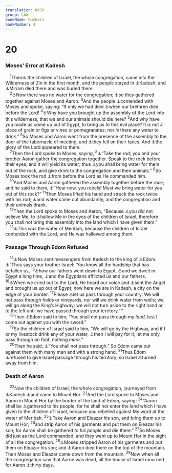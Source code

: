 ```yaml
---
translation: NKJV
group: LAW
bookName: Numbers 
bookNumber: 4
---
```


<div class="title"><h1>20</h1><h3>Moses’ Error at Kadesh</h3></div>
<span class="verse dan_20_1"> <sup>1</sup>Then<a data-toggle="tooltip" data-placement="bottom" title="Num. 13:21; 33:36">⚓</a> the children of Israel, the whole congregation, came into the Wilderness of Zin in the first month, and the people stayed in <a data-toggle="tooltip" data-placement="bottom" title="Num. 13:26">⚓</a>Kadesh; and <a data-toggle="tooltip" data-placement="bottom" title="Ex. 15:20; Num. 26:59">⚓</a>Miriam died there and was buried there.<br/></span>
<span class="verse dan_20_2"> <sup>2</sup><a data-toggle="tooltip" data-placement="bottom" title="Ex. 17:1">⚓</a>Now there was no water for the congregation; <a data-toggle="tooltip" data-placement="bottom" title="Num. 16:19, 42">⚓</a>so they gathered together against Moses and Aaron. </span>
<span class="verse dan_20_3"><sup>3</sup>And the people <a data-toggle="tooltip" data-placement="bottom" title="Ex. 17:2; Num. 14:2">⚓</a>contended with Moses and spoke, saying: “If only we had died <a data-toggle="tooltip" data-placement="bottom" title="Num. 11:1, 33; 14:37; 16:31–35, 49">⚓</a>when our brethren died before the Lord! </span>
<span class="verse dan_20_4"><sup>4</sup><a data-toggle="tooltip" data-placement="bottom" title="Ex. 17:3">⚓</a>Why have you brought up the assembly of the Lord into this wilderness, that we and our animals should die here? </span>
<span class="verse dan_20_5"><sup>5</sup>And why have you made us come up out of Egypt, to bring us to this evil place? It <i>is</i> not a place of grain or figs or vines or pomegranates; nor <i>is</i> there any water to drink.” </span>
<span class="verse dan_20_6"><sup>6</sup>So Moses and Aaron went from the presence of the assembly to the door of the tabernacle of meeting, and <a data-toggle="tooltip" data-placement="bottom" title="Num. 14:5; 16:4, 22, 45">⚓</a>they fell on their faces. And <a data-toggle="tooltip" data-placement="bottom" title="Num. 14:10">⚓</a>the glory of the Lord appeared to them.<br/></span>
<span class="verse dan_20_7"> <sup>7</sup>Then the Lord spoke to Moses, saying, </span>
<span class="verse dan_20_8"><sup>8</sup><a data-toggle="tooltip" data-placement="bottom" title="Ex. 4:17, 20; 17:5, 6">⚓</a>“Take the rod; you and your brother Aaron gather the congregation together. Speak to the rock before their eyes, and it will yield its water; thus <a data-toggle="tooltip" data-placement="bottom" title="Neh. 9:15; Ps. 78:15, 16; 105:41; Is. 43:20; 48:21; (1 Cor. 10:4)">⚓</a>you shall bring water for them out of the rock, and give drink to the congregation and their animals.” </span>
<span class="verse dan_20_9"><sup>9</sup>So Moses took the rod <a data-toggle="tooltip" data-placement="bottom" title="Num. 17:10">⚓</a>from before the Lord as He commanded him.<br/></span>
<span class="verse dan_20_10"> <sup>10</sup>And Moses and Aaron gathered the assembly together before the rock; and he said to them, <a data-toggle="tooltip" data-placement="bottom" title="Ps. 106:33">⚓</a>“Hear now, you rebels! Must we bring water for you out of this rock?” </span>
<span class="verse dan_20_11"><sup>11</sup>Then Moses lifted his hand and struck the rock twice with his rod; <a data-toggle="tooltip" data-placement="bottom" title="Ex. 17:6; Deut. 8:15; Ps. 78:16; Is. 48:21; (1 Cor. 10:4)">⚓</a>and water came out abundantly, and the congregation and their animals drank.<br/></span>
<span class="verse dan_20_12"> <sup>12</sup>Then the Lord spoke to Moses and Aaron, “Because <a data-toggle="tooltip" data-placement="bottom" title="Num. 20:28; 27:14; Deut. 1:37; 3:26, 27; 34:5">⚓</a>you did not believe Me, to <a data-toggle="tooltip" data-placement="bottom" title="Lev. 10:3; Ezek. 20:41; 36:23; 1 Pet. 3:15">⚓</a>hallow Me in the eyes of the children of Israel, therefore you shall not bring this assembly into the land which I have given them.”<br/></span>
<span class="verse dan_20_13"> <sup>13</sup><a data-toggle="tooltip" data-placement="bottom" title="Deut. 33:8; Ps. 106:32">⚓</a>This <i>was</i> the water of Meribah, because the children of Israel contended with the Lord, and He was hallowed among them.<br/></span>
<div class="title"><h3>Passage Through Edom Refused</h3></div>
<span class="verse dan_20_14"> <sup>14</sup><a data-toggle="tooltip" data-placement="bottom" title="Judg. 11:16, 17">⚓</a>Now Moses sent messengers from Kadesh to the king of <a data-toggle="tooltip" data-placement="bottom" title="Gen. 36:31–39">⚓</a>Edom. <a data-toggle="tooltip" data-placement="bottom" title="Deut. 2:4; Obad. 10–12">⚓</a>“Thus says your brother Israel: ‘You know all the hardship that has befallen us, </span>
<span class="verse dan_20_15"><sup>15</sup><a data-toggle="tooltip" data-placement="bottom" title="Gen. 46:6; Acts 7:15">⚓</a>how our fathers went down to Egypt, <a data-toggle="tooltip" data-placement="bottom" title="Ex. 12:40">⚓</a>and we dwelt in Egypt a long time, <a data-toggle="tooltip" data-placement="bottom" title="Ex. 1:11; Deut. 26:6; Acts 7:19">⚓</a>and the Egyptians afflicted us and our fathers. </span>
<span class="verse dan_20_16"><sup>16</sup><a data-toggle="tooltip" data-placement="bottom" title="Ex. 2:23; 3:7">⚓</a>When we cried out to the Lord, He heard our voice and <a data-toggle="tooltip" data-placement="bottom" title="Ex. 3:2; 14:19">⚓</a>sent the Angel and brought us up out of Egypt; now here we are in Kadesh, a city on the edge of your border. </span>
<span class="verse dan_20_17"><sup>17</sup>Please <a data-toggle="tooltip" data-placement="bottom" title="Num. 21:22">⚓</a>let us pass through your country. We will not pass through fields or vineyards, nor will we drink water from wells; we will go along the King’s Highway; we will not turn aside to the right hand or to the left until we have passed through your territory.’ ”<br/></span>
<span class="verse dan_20_18"> <sup>18</sup>Then <a data-toggle="tooltip" data-placement="bottom" title="Num. 24:18; Ps. 137:7; Ezek. 25:12, 13; Obad. 10–15">⚓</a>Edom said to him, “You shall not pass through my <i>land,</i> lest I come out against you with the sword.”<br/></span>
<span class="verse dan_20_19"> <sup>19</sup>So the children of Israel said to him, “We will go by the Highway, and if I or my livestock drink any of your water, <a data-toggle="tooltip" data-placement="bottom" title="Deut. 2:6, 28">⚓</a>then I will pay for it; let me only pass through on foot, nothing <i>more.</i>”<br/></span>
<span class="verse dan_20_20"> <sup>20</sup>Then he said, <a data-toggle="tooltip" data-placement="bottom" title="Judg. 11:17">⚓</a>“You shall not pass through.” So Edom came out against them with many men and with a strong hand. </span>
<span class="verse dan_20_21"><sup>21</sup>Thus Edom <a data-toggle="tooltip" data-placement="bottom" title="Deut. 2:27, 30">⚓</a>refused to give Israel passage through his territory; so Israel <a data-toggle="tooltip" data-placement="bottom" title="Deut. 2:8; Judg. 11:18">⚓</a>turned away from him.<br/></span>
<div class="title"><h3>Death of Aaron</h3></div>
<span class="verse dan_20_22"> <sup>22</sup>Now the children of Israel, the whole congregation, journeyed from <a data-toggle="tooltip" data-placement="bottom" title="Num. 33:37">⚓</a>Kadesh <a data-toggle="tooltip" data-placement="bottom" title="Num. 21:4">⚓</a>and came to Mount Hor. </span>
<span class="verse dan_20_23"><sup>23</sup>And the Lord spoke to Moses and Aaron in Mount Hor by the border of the land of Edom, saying: </span>
<span class="verse dan_20_24"><sup>24</sup>“Aaron shall be <a data-toggle="tooltip" data-placement="bottom" title="Gen. 25:8; Deut. 32:50">⚓</a>gathered to his people, for he shall not enter the land which I have given to the children of Israel, because you rebelled against My word at the water of Meribah. </span>
<span class="verse dan_20_25"><sup>25</sup><a data-toggle="tooltip" data-placement="bottom" title="Num. 33:38; Deut. 32:50">⚓</a>Take Aaron and Eleazar his son, and bring them up to Mount Hor; </span>
<span class="verse dan_20_26"><sup>26</sup>and strip Aaron of his garments and put them on Eleazar his son; for Aaron shall be gathered <i>to</i> <i>his</i> <i>people</i> and die there.” </span>
<span class="verse dan_20_27"><sup>27</sup>So Moses did just as the Lord commanded, and they went up to Mount Hor in the sight of all the congregation. </span>
<span class="verse dan_20_28"><sup>28</sup><a data-toggle="tooltip" data-placement="bottom" title="Ex. 29:29, 30; Deut. 10:6">⚓</a>Moses stripped Aaron of his garments and put them on Eleazar his son; and <a data-toggle="tooltip" data-placement="bottom" title="Num. 33:38">⚓</a>Aaron died there on the top of the mountain. Then Moses and Eleazar came down from the mountain. </span>
<span class="verse dan_20_29"><sup>29</sup>Now when all the congregation saw that Aaron was dead, all the house of Israel mourned for Aaron <a data-toggle="tooltip" data-placement="bottom" title="Gen. 50:3, 10; Deut. 34:8">⚓</a>thirty days.<br/></span>
